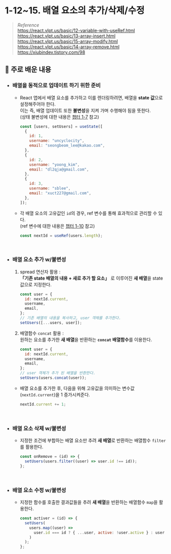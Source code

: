 # 1-12~15. 배열 요소의 추가/삭제/수정

> _Reference_ <br> https://react.vlpt.us/basic/12-variable-with-useRef.html <br> https://react.vlpt.us/basic/13-array-insert.html <br> https://react.vlpt.us/basic/15-array-modify.html <br> https://react.vlpt.us/basic/14-array-remove.html <br> https://xiubindev.tistory.com/98

## 📕 주로 배운 내용

- ### 배열을 동적으로 업데이트 하기 위한 준비

  - React 앱에서 배열 요소를 추가하고 이를 렌더링하려면, 배열을 **state 값**으로 설정해주어야 한다. <br> 이는 즉, 배열 업데이트 또한 **불변성**을 지켜 가며 수행해야 됨을 뜻한다. <br> (상태 불변성에 대한 내용은 <a href="https://github.com/uncyclocity/study_react/tree/main/1-07_usestate">챕터 1-7</a> 참고)

    ```javascript
    const [users, setUsers] = useState([
      {
        id: 1,
        username: "uncyclocity",
        email: "seongbeom_lee@kakao.com",
      },
      {
        id: 2,
        username: "yoong_kim",
        email: "dl2qja@gmail.com",
      },
      {
        id: 3,
        username: "sblee",
        email: "xuct227@gmail.com",
      },
    ]);
    ```

  - 각 배열 요소의 고유값인 `id`의 경우, ref 변수를 통해 효과적으로 관리할 수 있다. <br> (ref 변수에 대한 내용은 <a href="https://github.com/uncyclocity/study_react/tree/main/1-10_useref">챕터 1-10</a> 참고)

    ```javascript
    const nextId = useRef(users.length);
    ```

<br>

- ### 배열 요소 추가 w/불변성

  1.  spread 연산자 활용 : <br> **「기존 state 배열의 내용 + 새로 추가 할 요소」** 로 이루어진 **새 배열**을 state 값으로 지정한다.

      ```javascript
      const user = {
        id: nextId.current,
        username,
        email,
      };
      // 기존 배열의 내용을 복사하고, user 객체를 추가한다.
      setUsers([...users, user]);
      ```

  2.  배열함수 `concat` 활용 : <br> 원하는 요소를 추가한 **새 배열**을 반환하는 **`concat` 배열함수**를 이용한다.

      ```javascript
      const user = {
        id: nextId.current,
        username,
        email,
      };
      // user 객체가 추가 된 배열을 반환한다.
      setUsers(users.concat(user));
      ```

  - 배열 요소를 추가한 후, 다음을 위해 고유값을 의미하는 변수값(`nextId.current`)을 1 증가시켜준다.

    ```javascript
    nextId.current += 1;
    ```

<br>

- ### 배열 요소 삭제 w/불변성

  - 지정한 조건에 부합하는 배열 요소만 추려 **새 배열**로 반환하는 배열함수 `filter`를 활용한다.

    ```javascript
    const onRemove = (id) => {
      setUsers(users.filter((user) => user.id !== id));
    };
    ```

<br>

- ### 배열 요소 수정 w/불변성

  - 지정한 함수를 호출한 결과값들을 추려 **새 배열**을 반환하는 배열함수 `map`을 활용한다.

    ```javascript
    const activer = (id) => {
      setUsers(
        users.map((user) =>
          user.id === id ? { ...user, active: !user.active } : user
        )
      );
    };
    ```
